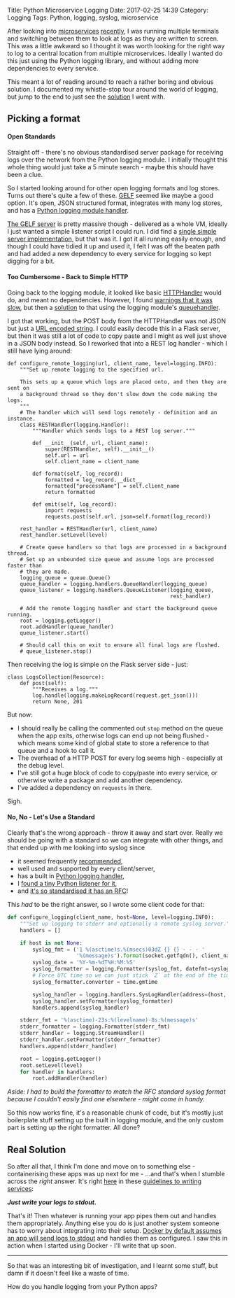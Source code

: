 Title: Python Microservice Logging
Date: 2017-02-25 14:39
Category: Logging
Tags: Python, logging, syslog, microservice

After looking into [microservices]({filename}/rest_swagger_producer.md) [recently]({filename}/rest_swagger_consumer.md), I was running multiple terminals and switching between them to look at logs as they are written to screen. This was a little awkward so I thought it was worth looking for the right way to log to a central location from multiple microservices. Ideally I wanted do this just using the Python logging library, and without adding more dependencies to every service.

This meant a lot of reading around to reach a rather boring and obvious solution. I documented my whistle-stop tour around the world of logging, but jump to the end to just see the [solution](#real-solution) I went with.

## Picking a format

#### Open Standards

Straight off - there's no obvious standardised server package for receiving logs over the network from the Python logging module. I initially thought this whole thing would just take a 5 minute search - maybe this should have been a clue.

So I started looking around for other open logging formats and log stores. Turns out there's quite a few of these.  [GELF](http://docs.graylog.org/en/2.2/pages/gelf.html) seemed like maybe a good option. It's open, JSON structured format, integrates with many log stores, and has a [Python logging module handler](https://github.com/severb/graypy).

[The GELF server](http://docs.graylog.org/en/2.2/pages/installation.html) is pretty massive though - delivered as a whole VM, ideally I just wanted a simple listener script I could run. I did find a [single simple server implementation](http://idlethreat.com/blog/graylog/gelf-listener-in-python/), but that was it. I got it all running easily enough, and though I could have tidied it up and used it, I felt I was off the beaten path and had added a new dependency to every service for logging so kept digging for a bit.

#### Too Cumbersome - Back to Simple HTTP

Going back to the logging module, it looked like basic [HTTPHandler](https://docs.python.org/3/library/logging.handlers.html#httphandler) would do, and meant no dependencies. However, I found [warnings that it was slow](http://ericshtiv.blogspot.co.uk/2012/12/python-fast-http-logging-handler.html), but then a [solution](http://plumberjack.blogspot.co.uk/2010/09/improved-queuehandler-queuelistener.html) to that using the logging module's [queuehandler](https://docs.python.org/3.6/library/logging.handlers.html#queuehandler).

I got that working, but the POST body from the HTTPHandler was not JSON but just a [URL encoded string](http://stackoverflow.com/a/14551320). I could easily decode this in a Flask server, but then it was still a lot of code to copy paste and I might as well just shove in a JSON body instead. So I reworked that into a REST log handler - which I still have lying around:

```python3
def configure_remote_logging(url, client_name, level=logging.INFO):
    """Set up remote logging to the specified url.

    This sets up a queue which logs are placed onto, and then they are sent on
    a background thread so they don't slow down the code making the logs.
    """
    # The handler which will send logs remotely - definition and an instance.
    class RESTHandler(logging.Handler):
        """Handler which sends logs to a REST log server."""

        def __init__(self, url, client_name):
            super(RESTHandler, self).__init__()
            self.url = url
            self.client_name = client_name

        def format(self, log_record):
            formatted = log_record.__dict__
            formatted["processName"] = self.client_name
            return formatted

        def emit(self, log_record):
            import requests
            requests.post(self.url, json=self.format(log_record))

    rest_handler = RESTHandler(url, client_name)
    rest_handler.setLevel(level)

    # Create queue handlers so that logs are processed in a background thread.
    # Set up an unbounded size queue and assume logs are processed faster than
    # they are made.
    logging_queue = queue.Queue()
    queue_handler = logging.handlers.QueueHandler(logging_queue)
    queue_listener = logging.handlers.QueueListener(logging_queue,
                                                    rest_handler)

    # Add the remote logging handler and start the background queue running.
    root = logging.getLogger()
    root.addHandler(queue_handler)
    queue_listener.start()

    # Should call this on exit to ensure all final logs are flushed.
    # queue_listener.stop()
```

Then receiving the log is simple on the Flask server side - just:

```python3
class LogsCollection(Resource):
    def post(self):
        """Receives a log."""
        log.handle(logging.makeLogRecord(request.get_json()))
        return None, 201
```

But now:

- I should really be calling the commented out `stop` method on the queue when the app exits, otherwise logs can end up not being flushed - which means some kind of global state to store a reference to that queue and a hook to call it.
- The overhead of a HTTP POST for every log seems high - especially at the debug level.
- I've still got a huge block of code to copy/paste into every service, or otherwise write a package and add another dependency.
- I've added a dependency on `requests` in there.

Sigh.

#### No, No - Let's Use a Standard

Clearly that's the wrong approach - throw it away and start over. Really we should be going with a standard so we can integrate with other things, and that ended up with me looking into syslog since

- it seemed frequently [recommended](http://www.structlog.org/en/stable/logging-best-practices.html#syslog-again),
- well used and supported by every client/server,
- has a built in [Python logging handler](https://docs.python.org/3/library/logging.handlers.html#sysloghandler),
- I [found a tiny Python listener for it](https://gist.github.com/marcelom/4218010),
- and [it's so standardised it has an RFC](https://tools.ietf.org/html/rfc5424)!

This *had* to be the right answer, so I wrote some client code for that:

```python
def configure_logging(client_name, host=None, level=logging.INFO):
    """Set up logging to stderr and optionally a remote syslog server."""
    handlers = []

    if host is not None:
        syslog_fmt = ('1 %(asctime)s.%(msecs)03dZ {} {} - - - '
                      '%(message)s').format(socket.getfqdn(), client_name)
        syslog_date = '%Y-%m-%dT%H:%M:%S'
        syslog_formatter = logging.Formatter(syslog_fmt, datefmt=syslog_date)
        # Force UTC time so we can just stick `Z` at the end of the timestamp.
        syslog_formatter.converter = time.gmtime

        syslog_handler = logging.handlers.SysLogHandler(address=(host, 514))
        syslog_handler.setFormatter(syslog_formatter)
        handlers.append(syslog_handler)

    stderr_fmt = '%(asctime)-23s:%(levelname)-8s:%(message)s'
    stderr_formatter = logging.Formatter(stderr_fmt)
    stderr_handler = logging.StreamHandler()
    stderr_handler.setFormatter(stderr_formatter)
    handlers.append(stderr_handler)

    root = logging.getLogger()
    root.setLevel(level)
    for handler in handlers:
        root.addHandler(handler)
```

*Aside: I had to build the formatter to match the RFC standard syslog format because I couldn't easily find one elsewhere - might come in handy.*

So this now works fine, it's a reasonable chunk of code, but it's mostly just boilerplate stuff setting up the built in logging module, and the only custom part is setting up the right formatter. All done?


## Real Solution

So after all that, I think I'm done and move on to something else - containerising these apps was up next for me - ...and that's when I stumble across the *right* answer. It's right [here](https://12factor.net/logs) in these [guidelines to writing services](https://12factor.net/):

***Just write your logs to stdout.***

That's it! Then whatever is running your app pipes them out and handles them appropriately. Anything else you do is just another system someone has to worry about integrating into their setup. [Docker by default assumes an app will send logs to stdout](https://docs.docker.com/engine/reference/commandline/logs/#/extended-description) and handles them as configured. I saw this in action when I started using Docker - I'll write that up soon.

---

So that was an interesting bit of investigation, and I learnt some stuff, but damn if it doesn't feel like a waste of time.

How do you handle logging from your Python apps?
